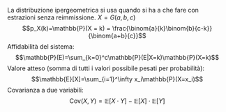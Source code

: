 La distribuzione ipergeometrica si usa quando si ha a che fare con estrazioni senza reimmissione.
$X = G(a, b, c)$
$$p_X(k)=\mathbb{P}(X = k) = \frac{\binom{a}{k}\binom{b}{c-k}}{\binom{a+b}{c}}$$
Affidabilità del sistema:
$$\mathbb{P}(E)=\sum_{k=0}^c\mathbb{P}(E|X=k)\mathbb{P}(X=k)$$
Valore atteso (somma di tutti i valori possibile pesati per probabilità):
$$\mathbb{E}[X]=\sum_{i=1}^\infty x_i\mathbb{P}(X=x_i)$$
Covarianza a due variabili:
	$$\text{Cov}(X,Y)=\mathbb{E}[X\cdot Y]-\mathbb{E}[X]\cdot\mathbb{E}[Y]$$